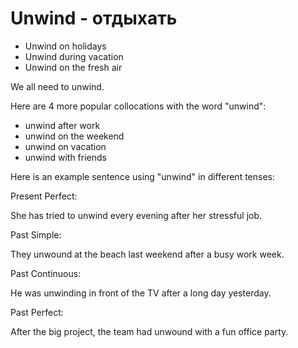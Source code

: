 # Unwind - отдыхать

- Unwind on holidays
- Unwind during vacation
- Unwind on the fresh air

We all need to unwind.

Here are 4 more popular collocations with the word "unwind":

- unwind after work
- unwind on the weekend
- unwind on vacation
- unwind with friends

Here is an example sentence using "unwind" in different tenses:

Present Perfect:

She has tried to unwind every evening after her stressful job.

Past Simple:

They unwound at the beach last weekend after a busy work week.

Past Continuous:

He was unwinding in front of the TV after a long day yesterday.

Past Perfect:

After the big project, the team had unwound with a fun office party.